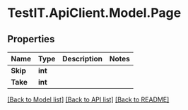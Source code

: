 # TestIT.ApiClient.Model.Page

## Properties

Name | Type | Description | Notes
------------ | ------------- | ------------- | -------------
**Skip** | **int** |  | 
**Take** | **int** |  | 

[[Back to Model list]](../README.md#documentation-for-models) [[Back to API list]](../README.md#documentation-for-api-endpoints) [[Back to README]](../README.md)

